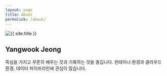 ```yaml
---
layout: page
title: About
permalink: /about/
---
```


<img src="{{ site.about | prepend: site.baseurl }}" title="{{ site.title }}" class="profile">

## Yangwook Jeong

뚝심을 가지고 꾸준히 배우는 것과 기록하는 것을 즐깁니다. 컨테이너 환경과 클라우드 환경, 데이터 파이프라인에 관심이 많습니다.
